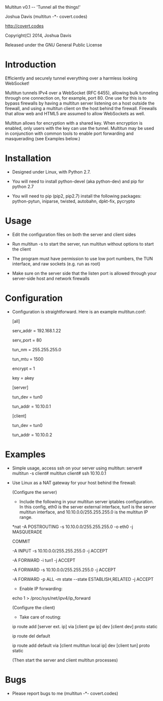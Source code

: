 Multitun v0.1 -- 'Tunnel all the things!'

Joshua Davis (multitun -*- covert.codes)

http://covert.codes

Copyright(C) 2014, Joshua Davis

Released under the GNU General Public License

Introduction
============

 Efficiently and securely tunnel everything over a harmless looking WebSocket!

Multitun tunnels IPv4 over a WebSocket (RFC 6455), allowing bulk tunneling
through one connection on, for example, port 80.  One use for this is to
bypass firewalls by having a multitun server listening on a host outside
the firewall, and using a multitun client on the host behind the firewall.
Firewalls that allow web and HTML5 are assumed to allow WebSockets as well.

Multitun allows for encryption with a shared key.  When encryption is
enabled, only users with the key can use the tunnel.  Multitun may be used
in conjunction with common tools to enable port forwarding and masquerading
(see Examples below.)


Installation
============

* Designed under Linux, with Python 2.7.

* You will need to install python-devel (aka python-dev) and pip for python 2.7

* You will need to pip (pip2, pip2.7) install the following packages:
	python-pytun, iniparse, twisted, autobahn, dpkt-fix, pycrypto


Usage
=====

* Edit the configuration files on both the server and client sides

* Run multitun -s to start the server, run multitun without options
  to start the client

* The program must have permission to use low port numbers, the TUN
  interface, and raw sockets (e.g. run as root)

* Make sure on the server side that the listen port is allowed through
  your server-side host and network firewalls


Configuration
=============

* Configuration is straightforward.  Here is an example multitun.conf:

	[all]

	serv_addr = 192.168.1.22

	serv_port = 80

	tun_nm = 255.255.255.0

	tun_mtu = 1500

	encrypt = 1

	key = akey


	[server]

	tun_dev = tun0

	tun_addr = 10.10.0.1


	[client]

	tun_dev = tun0

	tun_addr = 10.10.0.2


Examples
========

* Simple usage, access ssh on your server using multitun:
	server# multitun -s
	client# multitun
	client# ssh 10.10.0.1


* Use Linux as a NAT gateway for your host behind the firewall:

   (Configure the server)

   * Include the following in your multitun server iptables configuration.
     In this config, eth0 is the server external interface, tun1 is the
     server multitun interface, and 10.10.0.0/255.255.255.0 is the multitun
     IP range.

    *nat
    -A POSTROUTING -s 10.10.0.0/255.255.255.0 -o eth0 -j MASQUERADE

    COMMIT

    -A INPUT -s 10.10.0.0/255.255.255.0 -j ACCEPT

    -A FORWARD -i tun1 -j ACCEPT

    -A FORWARD -s 10.10.0.0/255.255.255.0 -j ACCEPT

    -A FORWARD -p ALL -m state --state ESTABLISH,RELATED -j ACCEPT

   * Enable IP forwarding:

   echo 1 > /proc/sys/net/ipv4/ip_forward


   (Configure the client)
   * Take care of routing:

	
    ip route add [server ext. ip] via [client gw ip] dev [client dev] proto static

    ip route del default

    ip route add default via [client multitun local ip] dev [client tun] proto static

   (Then start the server and client multitun processes)


Bugs
====

* Please report bugs to me (multitun -*- covert.codes)

